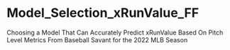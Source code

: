# Model_Selection_xRunValue_FF
Choosing a Model That Can Accurately Predict xRunValue Based On Pitch Level Metrics From Baseball Savant for the 2022 MLB Season
